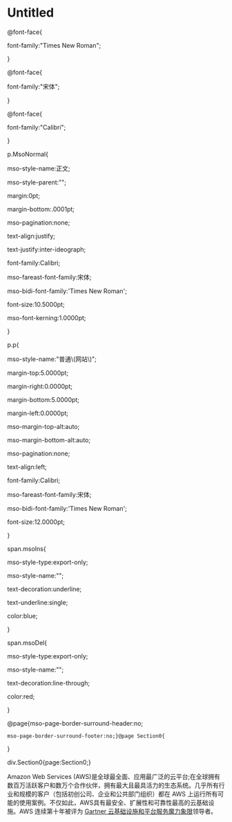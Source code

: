# Untitled

  
@font-face{  
font-family:"Times New Roman";  
}  
  
@font-face{  
font-family:"宋体";  
}  
  
@font-face{  
font-family:"Calibri";  
}  
  
p.MsoNormal{  
mso-style-name:正文;  
mso-style-parent:"";  
margin:0pt;  
margin-bottom:.0001pt;  
mso-pagination:none;  
text-align:justify;  
text-justify:inter-ideograph;  
font-family:Calibri;  
mso-fareast-font-family:宋体;  
mso-bidi-font-family:'Times New Roman';  
font-size:10.5000pt;  
mso-font-kerning:1.0000pt;  
}  
  
p.p{  
mso-style-name:"普通\\(网站\\)";  
margin-top:5.0000pt;  
margin-right:0.0000pt;  
margin-bottom:5.0000pt;  
margin-left:0.0000pt;  
mso-margin-top-alt:auto;  
mso-margin-bottom-alt:auto;  
mso-pagination:none;  
text-align:left;  
font-family:Calibri;  
mso-fareast-font-family:宋体;  
mso-bidi-font-family:'Times New Roman';  
font-size:12.0000pt;  
}  
  
span.msoIns{  
mso-style-type:export-only;  
mso-style-name:"";  
text-decoration:underline;  
text-underline:single;  
color:blue;  
}  
  
span.msoDel{  
mso-style-type:export-only;  
mso-style-name:"";  
text-decoration:line-through;  
color:red;  
}  
@page{mso-page-border-surround-header:no;  
	mso-page-border-surround-footer:no;}@page Section0{  
}  
div.Section0{page:Section0;}

Amazon Web Services \(AWS\)是全球最全面、应用最广泛的云平台;在全球拥有数百万活跃客户和数万个合作伙伴，拥有最大且最具活力的生态系统。几乎所有行业和规模的客户（包括初创公司、企业和公共部门组织）都在 AWS 上运行所有可能的使用案例。不仅如此，AWS具有最安全、扩展性和可靠性最高的云基础设施。AWS 连续第十年被评为 [Gartner 云基础设施和平台服务魔力象限](https://pages.awscloud.com/GLOBAL-multi-DL-gartner-mq-cips-2020-learn.html)领导者。

